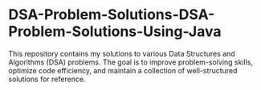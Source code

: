 # DSA-Problem-Solutions-DSA-Problem-Solutions-Using-Java
This repository contains my solutions to various Data Structures and Algorithms (DSA) problems. The goal is to improve problem-solving skills, optimize code efficiency, and maintain a collection of well-structured solutions for reference.
